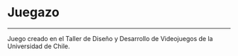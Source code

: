 # Juegazo

***
Juego creado en el Taller de Diseño y Desarrollo de Videojuegos de la Universidad de Chile.